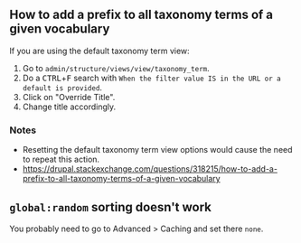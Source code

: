## How to add a prefix to all taxonomy terms of a given vocabulary

If you are using the default taxonomy term view:

1. Go to `admin/structure/views/view/taxonomy_term`.
2. Do a <kbd>CTRL</kbd>+<kbd>F</kbd> search with `When the filter value IS in the URL or a default is provided`.
3. Click on "Override Title".
4. Change title accordingly.

### Notes

* Resetting the default taxonomy term view options would cause the need to repeat this action. 
* https://drupal.stackexchange.com/questions/318215/how-to-add-a-prefix-to-all-taxonomy-terms-of-a-given-vocabulary

## `global:random` sorting doesn't work

You probably need to go to Advanced > Caching and set there `none`.
